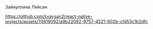 Зайнуллина Ляйсан


https://github.com/Lyaysan2/react-native-projects/assets/70819092/a9b22092-9757-4521-902b-cfd53c1b2dfc

